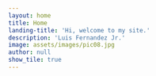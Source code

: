 ```yaml
---
layout: home
title: Home
landing-title: 'Hi, welcome to my site.'
description: 'Luis Fernandez Jr.'
image: assets/images/pic08.jpg
author: null
show_tile: true
---
```



